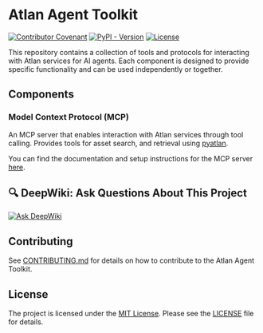 # Atlan Agent Toolkit

[![Contributor Covenant](https://img.shields.io/badge/Contributor%20Covenant-2.1-4baaaa.svg)](code_of_conduct.md)
[![PyPI - Version](https://img.shields.io/pypi/v/atlan-mcp-server.svg)](https://pypi.org/project/atlan-mcp-server)
[![License](https://img.shields.io/github/license/atlanhq/agent-toolkit.svg)](https://github.com/atlanhq/agent-toolkit/blob/main/LICENSE)


This repository contains a collection of tools and protocols for interacting with Atlan services for AI agents. Each component is designed to provide specific functionality and can be used independently or together.

## Components

### Model Context Protocol (MCP)

An MCP server that enables interaction with Atlan services through tool calling. Provides tools for asset search, and retrieval using [pyatlan](https://developer.atlan.com/sdks/python/).

You can find the documentation and setup instructions for the MCP server [here](modelcontextprotocol/README.md).

## 🔍 DeepWiki: Ask Questions About This Project

[![Ask DeepWiki](https://deepwiki.com/badge.svg)](https://deepwiki.com/atlanhq/agent-toolkit)

## Contributing

See [CONTRIBUTING.md](CONTRIBUTING.md) for details on how to contribute to the Atlan Agent Toolkit.

## License

The project is licensed under the [MIT License](LICENSE). Please see the [LICENSE](LICENSE) file for details.

